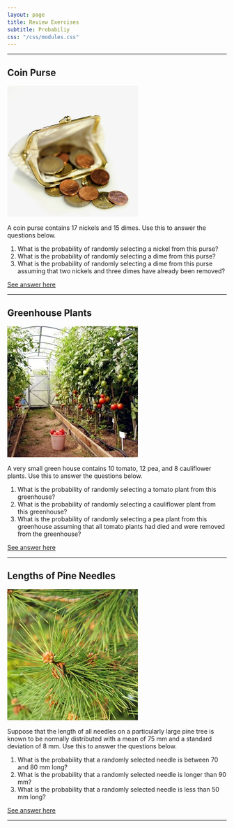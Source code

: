 ```yaml
---
layout: page
title: Review Exercises
subtitle: Probabiliy
css: "/css/modules.css"
---
```


----

## Coin Purse
<img src="zimgs/coin_purse.jpg" alt="Coin Purse" class="img-right">

A coin purse contains 17 nickels and 15 dimes. Use this to answer the questions below.

1. What is the probability of randomly selecting a nickel from this purse?
1. What is the probability of randomly selecting a dime from this purse?
1. What is the probability of randomly selecting a dime from this purse assuming that two nickels and three dimes have already been removed?

[See answer here](zRevExAns/Probability.html#coin-purse)

----

## Greenhouse Plants
<img src="zimgs/greenhouse.jpg" alt="Greenhouse" class="img-right">

A very small green house contains 10 tomato, 12 pea, and 8 cauliflower plants. Use this to answer the questions below. 

1. What is the probability of randomly selecting a tomato plant from this greenhouse?
1. What is the probability of randomly selecting a cauliflower plant from this greenhouse?
1. What is the probability of randomly selecting a pea plant from this greenhouse assuming that all tomato plants had died and were removed from the greenhouse?

[See answer here](zRevExAns/Probability.html#greenhouse-plants)

----

## Lengths of Pine Needles
<img src="zimgs/pine-needles.jpg" alt="Pine Needles" class="img-right">

Suppose that the length of all needles on a particularly large pine tree is known to be normally distributed with a mean of 75 mm and a standard deviation of 8 mm. Use this to answer the questions below.

1. What is the probability that a randomly selected needle is between 70 and 80 mm long?
1. What is the probability that a randomly selected needle is longer than 90 mm?
1. What is the probability that a randomly selected needle is less than 50 mm long?

[See answer here](zRevExAns/Probability.html#lengths-of-pine-needles)

----
